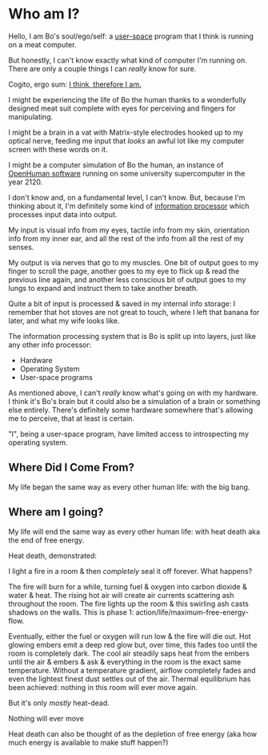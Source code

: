 # Who am I?

Hello, I am Bo's soul/ego/self: a [user-space](https://en.wikipedia.org/wiki/User_space) program that I think is running on a meat computer.

But honestly, I can't know exactly what kind of computer I'm running on. There are only a couple things I can *really* know for sure.

Cogito, ergo sum: [I think, therefore I am.](https://en.wikipedia.org/wiki/I_am_(biblical_term))

I might be experiencing the life of Bo the human thanks to a wonderfully designed meat suit complete with eyes for perceiving and fingers for manipulating.

I might be a brain in a vat with Matrix-style electrodes hooked up to my optical nerve, feeding me input that *looks* an awful lot like my computer screen with these words on it.

I might be a computer simulation of Bo the human, an instance of [OpenHuman software](http://openworm.org/) running on some university supercomputer in the year 2120.

I don't know and, on a fundamental level, I can't know. But, because I'm thinking about it, I'm definitely some kind of [information processor](https://en.wikipedia.org/wiki/Information_processor) which processes input data into output.

My input is visual info from my eyes, tactile info from my skin, orientation info from my inner ear, and all the rest of the info from all the rest of my senses.

My output is via nerves that go to my muscles. One bit of output goes to my finger to scroll the page, another goes to my eye to flick up & read the previous line again, and another less conscious bit of output goes to my lungs to expand and instruct them to take another breath.

Quite a bit of input is processed & saved in my internal info storage: I remember that hot stoves are not great to touch, where I left that banana for later, and what my wife looks like.

The information processing system that is Bo is split up into layers, just like any other info processor:
 - Hardware
 - Operating System
 - User-space programs

As mentioned above, I can't *really* know what's going on with my hardware. I think it's Bo's brain but it could also be a simulation of a brain or something else entirely. There's definitely some hardware somewhere that's allowing me to perceive, that at least is certain.

"I", being a user-space program, have limited access to introspecting my operating system.

## Where Did I Come From?

My life began the same way as every other human life: with the big bang. 

## Where am I going?

My life will end the same way as every other human life: with heat death aka the end of free energy.

Heat death, demonstrated:

I light a fire in a room & then *completely* seal it off forever. What happens?

The fire will burn for a while, turning fuel & oxygen into carbon dioxide & water & heat. The rising hot air will create air currents scattering ash throughout the room. The fire lights up the room & this swirling ash casts shadows on the walls. This is phase 1: action/life/maximum-free-energy-flow.

Eventually, either the fuel or oxygen will run low & the fire will die out. Hot glowing embers emit a deep red glow but, over time, this fades too until the room is completely dark. The cool air steadily saps heat from the embers until the air & embers & ask & everything in the room is the exact same temperature. Without a temperature gradient, airflow completely fades and even the lightest finest dust settles out of the air. Thermal equilibrium has been achieved: nothing in this room will ever move again.

But it's only *mostly* heat-dead.

Nothing will ever move

Heat death can also be thought of as the depletion of free energy (aka how much energy is available to make stuff happen?)

